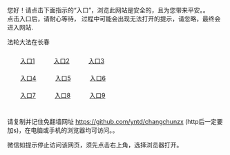 您好！请点击下面指示的“入口”，浏览此网站是安全的，且为您带来平安。。 <br/>
点击入口后，请耐心等待， 过程中可能会出现无法打开的提示，请忽略，最终会进入网站. </br>

法轮大法在长春<br/>
<div style="padding:10px"><a style="margin:20px" target="_blank" href="https://d2j2w6dzcvp6z1.cloudfront.net/2Qpsp?wddnwmp" id="ccLink1" rel="nofollow">入口1</a> <a target="_blank" style="margin:20px" href="https://d2sesn8zdmzxjq.cloudfront.net/2Qpsp?vstclsd" id="ccLink2" rel="nofollow">入口2</a> <a style="margin:20px" target="_blank" href="https://d1ffm05lf6k7uc.cloudfront.net/2Qpsp?nzgjl" id="ccLink3" rel="nofollow">入口3</a></div>

<div style="padding:10px" ><a style="margin:20px" target="_blank" href="https://d2j2w6dzcvp6z1.cloudfront.net/2Qpsp?wddnwmp" id="ccLink4" rel="nofollow">入口4</a> <a style="margin:20px" href="https://d2sesn8zdmzxjq.cloudfront.net/2Qpsp?vstclsd" target="_blank" id="ccLink5" rel="nofollow">入口5</a> <a style="margin:20px" href="https://d1ffm05lf6k7uc.cloudfront.net/2Qpsp?nzgjl" target="_blank" id="ccLink6" rel="nofollow">入口6</a></div>

<div style="padding:10px"><a style="margin:20px" target="_blank" href="https://d2j2w6dzcvp6z1.cloudfront.net/2Qpsp?wddnwmp" id="ccLink7" rel="nofollow">入口7</a> <a style="margin:20px" href="https://d2sesn8zdmzxjq.cloudfront.net/2Qpsp?vstclsd" target="_blank" id="ccLink8" rel="nofollow">入口8</a> <a style="margin:20px" target="_blank" href="https://d1ffm05lf6k7uc.cloudfront.net/2Qpsp?nzgjl" id="ccLink9" rel="nofollow">入口9</a></div>

<br/>



请复制并记住免翻墙网址 https://github.com/yntd/changchunzx (http后一定要加s)，在电脑或手机的浏览器均可访问。。<br/>

微信如提示停止访问该网页，须先点击右上角，选择浏览器打开。
